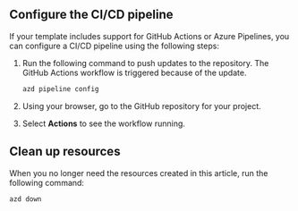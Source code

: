 ## Configure the CI/CD pipeline

If your template includes support for GitHub Actions or Azure Pipelines, you can configure a CI/CD pipeline using the following steps:

1. Run the following command to push updates to the repository. The GitHub Actions workflow is triggered because of the update.

    ```bash
    azd pipeline config    
    ```

1. Using your browser, go to the GitHub repository for your project.

1. Select **Actions** to see the workflow running.

## Clean up resources

When you no longer need the resources created in this article, run the following command:

``` azdeveloper
azd down
```